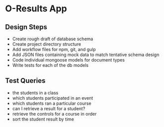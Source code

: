 # O-Results App

## Design Steps

- Create rough draft of database schema
- Create project directory structure
- Add workflow files for npm, git, and gulp
- Add JSON files containing mock data to match tentative schema design
- Code individual mongoose models for document types
- Write tests for each of the db models


## Test Queries

- the students in a class
- which students participated in an event
- which students ran a particular course
- can I retrieve a result for a student?
- retrieve the controls for a course in order
- sort the student result by time